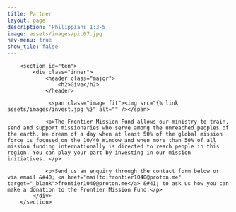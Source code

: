 ```yaml
---
title: Partner
layout: page
description: 'Philippians 1:3-5'
image: assets/images/pic07.jpg
nav-menu: true
show_tile: false
---
```

<div id="main" class="alt">

        <section id="ten">
            <div class="inner">
                <header class="major">
                    <h2>Give</h2>
                </header>
				
				 <span class="image fit"><img src="{% link assets/images/invest.jpg %}" alt="" /></span>
				 
				<p>The Frontier Mission Fund allows our ministry to train, send and support missionaries who serve among the unreached peoples of the earth. We dream of a day when at least 50% of the global mission force is focused on the 10/40 Window and when more than 50% of all mission funding internationally is directed to reach people in this region. You can play your part by investing in our mission initiatives. </p>
                 
                <p>Send us an enquiry through the contact form below or via email &#40; <a href="mailto:frontier1040@proton.me" target="_blank">frontier1040@proton.me</a> &#41; to ask us how you can make a donation to the Frontier Mission Fund.</p>
            </div>
        </section>

</div>